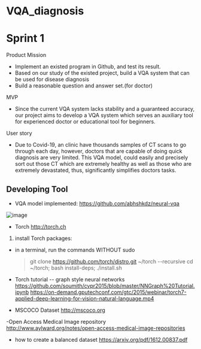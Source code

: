 # VQA_diagnosis
# Sprint 1

 Product Mission
- Implement an existed program in Github, and test its result.
- Based on our study of the existed project, build a VQA system that can be used for disease diagnosis
- Build a reasonable question and answer set.(for doctor)

MVP
- Since the current VQA system lacks stability and a guaranteed accuracy, our project aims to develop a VQA system which serves an auxiliary tool for experienced doctor or educational tool for beginners.  

User story

- Due to Covid-19, an clinic have thousands samples of CT scans to go through each day, however, doctors that are capable of doing quick diagnosis are very limited. This VQA model, could easily and precisely sort out those CT which are extremely healthy as well as those who are extremely devastated, thus, significantly simplifies doctors tasks. 

## Developing Tool
- VQA model implemented: https://github.com/abhshkdz/neural-vqa
  
  

![image](https://user-images.githubusercontent.com/52185318/95355860-065ef300-0894-11eb-8b81-75982e2949bf.png)

- Torch
http://torch.ch

 1. install Torch packages:
  - in a terminal, run the commands WITHOUT sudo
    > git clone https://github.com/torch/distro.git ~/torch --recursive 
    cd ~/torch; bash install-deps;
    ./install.sh
  - Torch tutorial -- graph style neural networks
    https://github.com/soumith/cvpr2015/blob/master/NNGraph%20Tutorial.ipynb
    https://on-demand.gputechconf.com/gtc/2015/webinar/torch7-applied-deep-learning-for-vision-natural-language.mp4

- MSCOCO Dataset
http://mscoco.org

-Open Access Medical Image repository
http://www.aylward.org/notes/open-access-medical-image-repositories

- how to create a balanced dataset
https://arxiv.org/pdf/1612.00837.pdf
